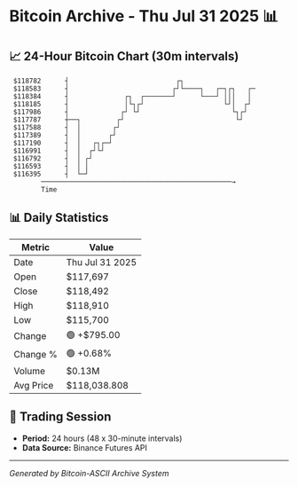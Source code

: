 # Bitcoin Archive - Thu Jul 31 2025 📊

## 📈 24-Hour Bitcoin Chart (30m intervals)

```
 $118782      ┤                           ┌┐                   
 $118583      ┤                          ┌┘└────┐   ┌─┐┌┐   ┌─ 
 $118384      ┤              ┌┐  ┌───────┘      └───┘ │││   │  
 $118185      ┤              │└┐┌┘                    └┘│  ┌┘  
 $117986      ┤             ┌┘ └┘                       └┐┌┘   
 $117787      ┼──┐         ┌┘                            └┘    
 $117588      ┤  │        ┌┘                                   
 $117389      ┤  │       ┌┘                                    
 $117190      ┤  │   ┌┐┌─┘                                     
 $116991      ┤  │  ┌┘└┘                                       
 $116792      ┤  │ ┌┘                                          
 $116593      ┤  │ │                                           
 $116395      ┤  └─┘                                           
        ────────────────────────────────────────────────→
        Time
```

## 📊 Daily Statistics

| Metric | Value |
|--------|-------|
| Date | Thu Jul 31 2025 |
| Open | $117,697 |
| Close | $118,492 |
| High | $118,910 |
| Low | $115,700 |
| Change | 🟢 +$795.00 |
| Change % | 🟢 +0.68% |
| Volume | $0.13M |
| Avg Price | $118,038.808 |

## 📅 Trading Session

- **Period:** 24 hours (48 x 30-minute intervals)
- **Data Source:** Binance Futures API

---
*Generated by Bitcoin-ASCII Archive System*
